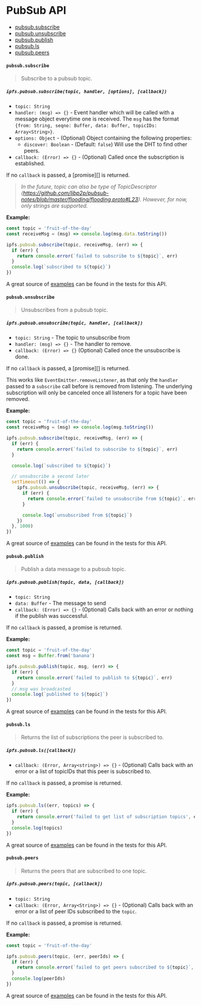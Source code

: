 # PubSub API

* [pubsub.subscribe](#pubsubsubscribe)
* [pubsub.unsubscribe](#pubsubunsubscribe)
* [pubsub.publish](#pubsubpublish)
* [pubsub.ls](#pubsubls)
* [pubsub.peers](#pubsubpeers)

#### `pubsub.subscribe`

> Subscribe to a pubsub topic.

##### `ipfs.pubsub.subscribe(topic, handler, [options], [callback])`

- `topic: String`
- `handler: (msg) => {}` - Event handler which will be called with a message object everytime one is received. The `msg` has the format `{from: String, seqno: Buffer, data: Buffer, topicIDs: Array<String>}`.
- `options: Object` - (Optional) Object containing the following properties:
  - `discover: Boolean` - (Default: `false`) Will use the DHT to find other peers.
- `callback: (Error) => {}` - (Optional) Called once the subscription is established.

If no `callback` is passed, a [promise][] is returned.

> _In the future, topic can also be type of TopicDescriptor (https://github.com/libp2p/pubsub-notes/blob/master/flooding/flooding.proto#L23). However, for now, only strings are supported._

**Example:**

```JavaScript
const topic = 'fruit-of-the-day'
const receiveMsg = (msg) => console.log(msg.data.toString())

ipfs.pubsub.subscribe(topic, receiveMsg, (err) => {
  if (err) {
    return console.error(`failed to subscribe to ${topic}`, err)
  }
  console.log(`subscribed to ${topic}`)
})
```

A great source of [examples][] can be found in the tests for this API.

#### `pubsub.unsubscribe`

> Unsubscribes from a pubsub topic.

##### `ipfs.pubsub.unsubscribe(topic, handler, [callback])`

- `topic: String` - The topic to unsubscribe from
- `handler: (msg) => {}` - The handler to remove.
- `callback: (Error) => {}` (Optional) Called once the unsubscribe is done.

If no `callback` is passed, a [promise][] is returned.

This works like `EventEmitter.removeListener`, as that only the `handler` passed to a `subscribe` call before is removed from listening. The underlying subscription will only be canceled once all listeners for a topic have been removed.

**Example:**

```JavaScript
const topic = 'fruit-of-the-day'
const receiveMsg = (msg) => console.log(msg.toString())

ipfs.pubsub.subscribe(topic, receiveMsg, (err) => {
  if (err) {
    return console.error(`failed to subscribe to ${topic}`, err)
  }

  console.log(`subscribed to ${topic}`)

  // unsubscribe a second later
  setTimeout(() => {
    ipfs.pubsub.unsubscribe(topic, receiveMsg, (err) => {
      if (err) {
        return console.error(`failed to unsubscribe from ${topic}`, err)
      }

      console.log(`unsubscribed from ${topic}`)
    })
  }, 1000)
})
```

A great source of [examples][] can be found in the tests for this API.

#### `pubsub.publish`

> Publish a data message to a pubsub topic.

##### `ipfs.pubsub.publish(topic, data, [callback])`

- `topic: String`
- `data: Buffer` - The message to send
- `callback: (Error) => {}` - (Optional) Calls back with an error or nothing if the publish was successful.

If no `callback` is passed, a promise is returned.

**Example:**

```JavaScript
const topic = 'fruit-of-the-day'
const msg = Buffer.from('banana')

ipfs.pubsub.publish(topic, msg, (err) => {
  if (err) {
    return console.error(`failed to publish to ${topic}`, err)
  }
  // msg was broadcasted
  console.log(`published to ${topic}`)
})
```

A great source of [examples][] can be found in the tests for this API.

#### `pubsub.ls`

> Returns the list of subscriptions the peer is subscribed to.

##### `ipfs.pubsub.ls([callback])`

- `callback: (Error, Array<string>) => {}` - (Optional) Calls back with an error or a list of topicIDs that this peer is subscribed to.

If no `callback` is passed, a promise is returned.

**Example:**

```JavaScript
ipfs.pubsub.ls((err, topics) => {
  if (err) {
    return console.error('failed to get list of subscription topics', err)
  }
  console.log(topics)
})
```

A great source of [examples][] can be found in the tests for this API.

#### `pubsub.peers`

> Returns the peers that are subscribed to one topic.

##### `ipfs.pubsub.peers(topic, [callback])`

- `topic: String`
- `callback: (Error, Array<String>) => {}` - (Optional) Calls back with an error or a list of peer IDs subscribed to the `topic`.

If no `callback` is passed, a promise is returned.

**Example:**

```JavaScript
const topic = 'fruit-of-the-day'

ipfs.pubsub.peers(topic, (err, peerIds) => {
  if (err) {
    return console.error(`failed to get peers subscribed to ${topic}`, err)
  }
  console.log(peerIds)
})
```

A great source of [examples][] can be found in the tests for this API.

[examples]: https://github.com/ipfs/interface-ipfs-core/blob/master/src/pubsub
